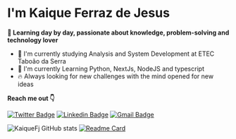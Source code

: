 # I'm Kaique Ferraz de Jesus
**🌟 Learning day by day, passionate about knowledge, problem-solving and technology lover**

- 📕 I'm currently studying Analysis and System Development at ETEC Taboão da Serra
- 🔮 I'm currently Learning Python, NextJs, NodeJS and typescript
- 🔥 Always looking for new challenges with the mind opened for new ideas

**Reach me out 👇**

[![Twitter Badge](https://img.shields.io/badge/-@KaiqueFj26-6633cc?style=flat-square&labelColor=6633cc&logo=twitter&logoColor=white&link=https://twitter.com/KaiqueFj26)](https://twitter.com/KaiqueFj26) [
![Linkedin Badge](https://img.shields.io/badge/-Kaique%20Ferraz-6633cc?style=flat-square&logo=Linkedin&logoColor=white&link=https://www.linkedin.com/in/Kaique-Ferraz/)](https://www.linkedin.com/in/kaique-ferraz-a9a7b7206/) 
[![Gmail Badge](https://img.shields.io/badge/-kaiquelferraz@hotmail.com-6633cc?style=flat-square&logo=Gmail&logoColor=white&link=mailto:kaiquelferraz@hotmail.com)](mailto:kaiquelferraz@hotmail.com)


![KaiqueFj GitHub stats](https://github-readme-stats.vercel.app/api?username=KaiqueFj&show_icons=true&theme=shades-of-purple)
[![Readme Card](https://github-readme-stats.vercel.app/api/pin/?username=KaiqueFj&repo=github-readme-stats)](https://github.com/KaiqueFj/github-readme-stats)







